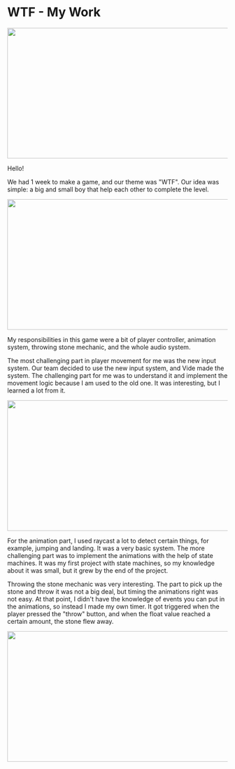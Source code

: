 # WTF - My Work
<img src= https://github.com/Bedirhan233/WTF-Workshop/assets/114574131/fa044c75-7da4-4eca-ac3f-e908ceb7560f) width="529" height="298">

Hello!

We had 1 week to make a game, and our theme was "WTF". Our idea was simple: a big and small boy that help each other to complete the level.

<img src= https://github.com/Bedirhan233/WTF-Workshop/assets/114574131/d97b310b-b9b8-46a2-a798-b192728d7d81 width="529" height="298">

My responsibilities in this game were a bit of player controller, animation system, throwing stone mechanic, and the whole audio system.

The most challenging part in player movement for me was the new input system. Our team decided to use the new input system, and Vide made the system. The challenging part for me was to understand it and implement the movement logic because I am used to the old one. It was interesting, but I learned a lot from it.

<img src= https://github.com/Bedirhan233/WTF-Workshop/assets/114574131/30a577c9-2e35-4fff-a7fc-18998a88a699 width="505" height="298">

For the animation part, I used raycast a lot to detect certain things, for example, jumping and landing. It was a very basic system. The more challenging part was to implement the animations with the help of state machines. It was my first project with state machines, so my knowledge about it was small, but it grew by the end of the project.

Throwing the stone mechanic was very interesting. The part to pick up the stone and throw it was not a big deal, but timing the animations right was not easy. At that point, I didn't have the knowledge of events you can put in the animations, so instead I made my own timer. It got triggered when the player pressed the "throw" button, and when the float value reached a certain amount, the stone flew away.

 <img src= https://github.com/Bedirhan233/WTF-Workshop/assets/114574131/5ddfadc9-4f1d-4851-a425-ac13f034cba1 width="530" height="298">


